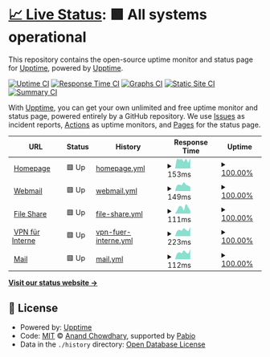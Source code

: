 # [📈 Live Status](https://status.konstantin-beug.de): <!--live status--> **🟩 All systems operational**

This repository contains the open-source uptime monitor and status page for [Upptime](https://upptime.js.org), powered by [Upptime](https://github.com/upptime/upptime).

[![Uptime CI](https://github.com/sirmelonchen/status/workflows/Uptime%20CI/badge.svg)](https://github.com/sirmelonchen/status/actions?query=workflow%3A%22Uptime+CI%22)
[![Response Time CI](https://github.com/sirmelonchen/status/workflows/Response%20Time%20CI/badge.svg)](https://github.com/sirmelonchen/status/actions?query=workflow%3A%22Response+Time+CI%22)
[![Graphs CI](https://github.com/sirmelonchen/status/workflows/Graphs%20CI/badge.svg)](https://github.com/sirmelonchen/status/actions?query=workflow%3A%22Graphs+CI%22)
[![Static Site CI](https://github.com/sirmelonchen/status/workflows/Static%20Site%20CI/badge.svg)](https://github.com/sirmelonchen/status/actions?query=workflow%3A%22Static+Site+CI%22)
[![Summary CI](https://github.com/sirmelonchen/status/workflows/Summary%20CI/badge.svg)](https://github.com/sirmelonchen/status/actions?query=workflow%3A%22Summary+CI%22)

With [Upptime](https://upptime.js.org), you can get your own unlimited and free uptime monitor and status page, powered entirely by a GitHub repository. We use [Issues](https://github.com/upptime/upptime/issues) as incident reports, [Actions](https://github.com/sirmelonchen/status/actions) as uptime monitors, and [Pages](https://status.konstantin-beug.de) for the status page.

<!--start: status pages-->
<!-- This summary is generated by Upptime (https://github.com/upptime/upptime) -->
<!-- Do not edit this manually, your changes will be overwritten -->
<!-- prettier-ignore -->
| URL | Status | History | Response Time | Uptime |
| --- | ------ | ------- | ------------- | ------ |
| <img alt="" src="https://icons.duckduckgo.com/ip3/konstantin-beug.de.ico" height="13"> [Homepage](https://konstantin-beug.de) | 🟩 Up | [homepage.yml](https://github.com/sirmelonchen/status/commits/HEAD/history/homepage.yml) | <details><summary><img alt="Response time graph" src="./graphs/homepage/response-time-week.png" height="20"> 153ms</summary><br><a href="https://status.konstantin-beug.de/history/homepage"><img alt="Response time 153" src="https://img.shields.io/endpoint?url=https%3A%2F%2Fraw.githubusercontent.com%2Fsirmelonchen%2Fstatus%2FHEAD%2Fapi%2Fhomepage%2Fresponse-time.json"></a><br><a href="https://status.konstantin-beug.de/history/homepage"><img alt="24-hour response time 179" src="https://img.shields.io/endpoint?url=https%3A%2F%2Fraw.githubusercontent.com%2Fsirmelonchen%2Fstatus%2FHEAD%2Fapi%2Fhomepage%2Fresponse-time-day.json"></a><br><a href="https://status.konstantin-beug.de/history/homepage"><img alt="7-day response time 153" src="https://img.shields.io/endpoint?url=https%3A%2F%2Fraw.githubusercontent.com%2Fsirmelonchen%2Fstatus%2FHEAD%2Fapi%2Fhomepage%2Fresponse-time-week.json"></a><br><a href="https://status.konstantin-beug.de/history/homepage"><img alt="30-day response time 152" src="https://img.shields.io/endpoint?url=https%3A%2F%2Fraw.githubusercontent.com%2Fsirmelonchen%2Fstatus%2FHEAD%2Fapi%2Fhomepage%2Fresponse-time-month.json"></a><br><a href="https://status.konstantin-beug.de/history/homepage"><img alt="1-year response time 153" src="https://img.shields.io/endpoint?url=https%3A%2F%2Fraw.githubusercontent.com%2Fsirmelonchen%2Fstatus%2FHEAD%2Fapi%2Fhomepage%2Fresponse-time-year.json"></a></details> | <details><summary><a href="https://status.konstantin-beug.de/history/homepage">100.00%</a></summary><a href="https://status.konstantin-beug.de/history/homepage"><img alt="All-time uptime 100.00%" src="https://img.shields.io/endpoint?url=https%3A%2F%2Fraw.githubusercontent.com%2Fsirmelonchen%2Fstatus%2FHEAD%2Fapi%2Fhomepage%2Fuptime.json"></a><br><a href="https://status.konstantin-beug.de/history/homepage"><img alt="24-hour uptime 100.00%" src="https://img.shields.io/endpoint?url=https%3A%2F%2Fraw.githubusercontent.com%2Fsirmelonchen%2Fstatus%2FHEAD%2Fapi%2Fhomepage%2Fuptime-day.json"></a><br><a href="https://status.konstantin-beug.de/history/homepage"><img alt="7-day uptime 100.00%" src="https://img.shields.io/endpoint?url=https%3A%2F%2Fraw.githubusercontent.com%2Fsirmelonchen%2Fstatus%2FHEAD%2Fapi%2Fhomepage%2Fuptime-week.json"></a><br><a href="https://status.konstantin-beug.de/history/homepage"><img alt="30-day uptime 100.00%" src="https://img.shields.io/endpoint?url=https%3A%2F%2Fraw.githubusercontent.com%2Fsirmelonchen%2Fstatus%2FHEAD%2Fapi%2Fhomepage%2Fuptime-month.json"></a><br><a href="https://status.konstantin-beug.de/history/homepage"><img alt="1-year uptime 100.00%" src="https://img.shields.io/endpoint?url=https%3A%2F%2Fraw.githubusercontent.com%2Fsirmelonchen%2Fstatus%2FHEAD%2Fapi%2Fhomepage%2Fuptime-year.json"></a></details>
| <img alt="" src="https://icons.duckduckgo.com/ip3/webmail.konstantin-beug.de.ico" height="13"> [Webmail](https://webmail.konstantin-beug.de) | 🟩 Up | [webmail.yml](https://github.com/sirmelonchen/status/commits/HEAD/history/webmail.yml) | <details><summary><img alt="Response time graph" src="./graphs/webmail/response-time-week.png" height="20"> 149ms</summary><br><a href="https://status.konstantin-beug.de/history/webmail"><img alt="Response time 157" src="https://img.shields.io/endpoint?url=https%3A%2F%2Fraw.githubusercontent.com%2Fsirmelonchen%2Fstatus%2FHEAD%2Fapi%2Fwebmail%2Fresponse-time.json"></a><br><a href="https://status.konstantin-beug.de/history/webmail"><img alt="24-hour response time 101" src="https://img.shields.io/endpoint?url=https%3A%2F%2Fraw.githubusercontent.com%2Fsirmelonchen%2Fstatus%2FHEAD%2Fapi%2Fwebmail%2Fresponse-time-day.json"></a><br><a href="https://status.konstantin-beug.de/history/webmail"><img alt="7-day response time 149" src="https://img.shields.io/endpoint?url=https%3A%2F%2Fraw.githubusercontent.com%2Fsirmelonchen%2Fstatus%2FHEAD%2Fapi%2Fwebmail%2Fresponse-time-week.json"></a><br><a href="https://status.konstantin-beug.de/history/webmail"><img alt="30-day response time 156" src="https://img.shields.io/endpoint?url=https%3A%2F%2Fraw.githubusercontent.com%2Fsirmelonchen%2Fstatus%2FHEAD%2Fapi%2Fwebmail%2Fresponse-time-month.json"></a><br><a href="https://status.konstantin-beug.de/history/webmail"><img alt="1-year response time 157" src="https://img.shields.io/endpoint?url=https%3A%2F%2Fraw.githubusercontent.com%2Fsirmelonchen%2Fstatus%2FHEAD%2Fapi%2Fwebmail%2Fresponse-time-year.json"></a></details> | <details><summary><a href="https://status.konstantin-beug.de/history/webmail">100.00%</a></summary><a href="https://status.konstantin-beug.de/history/webmail"><img alt="All-time uptime 100.00%" src="https://img.shields.io/endpoint?url=https%3A%2F%2Fraw.githubusercontent.com%2Fsirmelonchen%2Fstatus%2FHEAD%2Fapi%2Fwebmail%2Fuptime.json"></a><br><a href="https://status.konstantin-beug.de/history/webmail"><img alt="24-hour uptime 100.00%" src="https://img.shields.io/endpoint?url=https%3A%2F%2Fraw.githubusercontent.com%2Fsirmelonchen%2Fstatus%2FHEAD%2Fapi%2Fwebmail%2Fuptime-day.json"></a><br><a href="https://status.konstantin-beug.de/history/webmail"><img alt="7-day uptime 100.00%" src="https://img.shields.io/endpoint?url=https%3A%2F%2Fraw.githubusercontent.com%2Fsirmelonchen%2Fstatus%2FHEAD%2Fapi%2Fwebmail%2Fuptime-week.json"></a><br><a href="https://status.konstantin-beug.de/history/webmail"><img alt="30-day uptime 100.00%" src="https://img.shields.io/endpoint?url=https%3A%2F%2Fraw.githubusercontent.com%2Fsirmelonchen%2Fstatus%2FHEAD%2Fapi%2Fwebmail%2Fuptime-month.json"></a><br><a href="https://status.konstantin-beug.de/history/webmail"><img alt="1-year uptime 100.00%" src="https://img.shields.io/endpoint?url=https%3A%2F%2Fraw.githubusercontent.com%2Fsirmelonchen%2Fstatus%2FHEAD%2Fapi%2Fwebmail%2Fuptime-year.json"></a></details>
| <img alt="" src="https://icons.duckduckgo.com/ip3/cloud.konstantin-beug.de.ico" height="13"> [File Share](https://cloud.konstantin-beug.de) | 🟩 Up | [file-share.yml](https://github.com/sirmelonchen/status/commits/HEAD/history/file-share.yml) | <details><summary><img alt="Response time graph" src="./graphs/file-share/response-time-week.png" height="20"> 111ms</summary><br><a href="https://status.konstantin-beug.de/history/file-share"><img alt="Response time 130" src="https://img.shields.io/endpoint?url=https%3A%2F%2Fraw.githubusercontent.com%2Fsirmelonchen%2Fstatus%2FHEAD%2Fapi%2Ffile-share%2Fresponse-time.json"></a><br><a href="https://status.konstantin-beug.de/history/file-share"><img alt="24-hour response time 53" src="https://img.shields.io/endpoint?url=https%3A%2F%2Fraw.githubusercontent.com%2Fsirmelonchen%2Fstatus%2FHEAD%2Fapi%2Ffile-share%2Fresponse-time-day.json"></a><br><a href="https://status.konstantin-beug.de/history/file-share"><img alt="7-day response time 111" src="https://img.shields.io/endpoint?url=https%3A%2F%2Fraw.githubusercontent.com%2Fsirmelonchen%2Fstatus%2FHEAD%2Fapi%2Ffile-share%2Fresponse-time-week.json"></a><br><a href="https://status.konstantin-beug.de/history/file-share"><img alt="30-day response time 118" src="https://img.shields.io/endpoint?url=https%3A%2F%2Fraw.githubusercontent.com%2Fsirmelonchen%2Fstatus%2FHEAD%2Fapi%2Ffile-share%2Fresponse-time-month.json"></a><br><a href="https://status.konstantin-beug.de/history/file-share"><img alt="1-year response time 130" src="https://img.shields.io/endpoint?url=https%3A%2F%2Fraw.githubusercontent.com%2Fsirmelonchen%2Fstatus%2FHEAD%2Fapi%2Ffile-share%2Fresponse-time-year.json"></a></details> | <details><summary><a href="https://status.konstantin-beug.de/history/file-share">100.00%</a></summary><a href="https://status.konstantin-beug.de/history/file-share"><img alt="All-time uptime 100.00%" src="https://img.shields.io/endpoint?url=https%3A%2F%2Fraw.githubusercontent.com%2Fsirmelonchen%2Fstatus%2FHEAD%2Fapi%2Ffile-share%2Fuptime.json"></a><br><a href="https://status.konstantin-beug.de/history/file-share"><img alt="24-hour uptime 100.00%" src="https://img.shields.io/endpoint?url=https%3A%2F%2Fraw.githubusercontent.com%2Fsirmelonchen%2Fstatus%2FHEAD%2Fapi%2Ffile-share%2Fuptime-day.json"></a><br><a href="https://status.konstantin-beug.de/history/file-share"><img alt="7-day uptime 100.00%" src="https://img.shields.io/endpoint?url=https%3A%2F%2Fraw.githubusercontent.com%2Fsirmelonchen%2Fstatus%2FHEAD%2Fapi%2Ffile-share%2Fuptime-week.json"></a><br><a href="https://status.konstantin-beug.de/history/file-share"><img alt="30-day uptime 100.00%" src="https://img.shields.io/endpoint?url=https%3A%2F%2Fraw.githubusercontent.com%2Fsirmelonchen%2Fstatus%2FHEAD%2Fapi%2Ffile-share%2Fuptime-month.json"></a><br><a href="https://status.konstantin-beug.de/history/file-share"><img alt="1-year uptime 100.00%" src="https://img.shields.io/endpoint?url=https%3A%2F%2Fraw.githubusercontent.com%2Fsirmelonchen%2Fstatus%2FHEAD%2Fapi%2Ffile-share%2Fuptime-year.json"></a></details>
| <img alt="" src="https://icons.duckduckgo.com/ip3/null.ico" height="13"> [VPN für Interne](85.215.55.12) | 🟩 Up | [vpn-fuer-interne.yml](https://github.com/sirmelonchen/status/commits/HEAD/history/vpn-fuer-interne.yml) | <details><summary><img alt="Response time graph" src="./graphs/vpn-fuer-interne/response-time-week.png" height="20"> 223ms</summary><br><a href="https://status.konstantin-beug.de/history/vpn-fuer-interne"><img alt="Response time 224" src="https://img.shields.io/endpoint?url=https%3A%2F%2Fraw.githubusercontent.com%2Fsirmelonchen%2Fstatus%2FHEAD%2Fapi%2Fvpn-fuer-interne%2Fresponse-time.json"></a><br><a href="https://status.konstantin-beug.de/history/vpn-fuer-interne"><img alt="24-hour response time 313" src="https://img.shields.io/endpoint?url=https%3A%2F%2Fraw.githubusercontent.com%2Fsirmelonchen%2Fstatus%2FHEAD%2Fapi%2Fvpn-fuer-interne%2Fresponse-time-day.json"></a><br><a href="https://status.konstantin-beug.de/history/vpn-fuer-interne"><img alt="7-day response time 223" src="https://img.shields.io/endpoint?url=https%3A%2F%2Fraw.githubusercontent.com%2Fsirmelonchen%2Fstatus%2FHEAD%2Fapi%2Fvpn-fuer-interne%2Fresponse-time-week.json"></a><br><a href="https://status.konstantin-beug.de/history/vpn-fuer-interne"><img alt="30-day response time 232" src="https://img.shields.io/endpoint?url=https%3A%2F%2Fraw.githubusercontent.com%2Fsirmelonchen%2Fstatus%2FHEAD%2Fapi%2Fvpn-fuer-interne%2Fresponse-time-month.json"></a><br><a href="https://status.konstantin-beug.de/history/vpn-fuer-interne"><img alt="1-year response time 224" src="https://img.shields.io/endpoint?url=https%3A%2F%2Fraw.githubusercontent.com%2Fsirmelonchen%2Fstatus%2FHEAD%2Fapi%2Fvpn-fuer-interne%2Fresponse-time-year.json"></a></details> | <details><summary><a href="https://status.konstantin-beug.de/history/vpn-fuer-interne">100.00%</a></summary><a href="https://status.konstantin-beug.de/history/vpn-fuer-interne"><img alt="All-time uptime 100.00%" src="https://img.shields.io/endpoint?url=https%3A%2F%2Fraw.githubusercontent.com%2Fsirmelonchen%2Fstatus%2FHEAD%2Fapi%2Fvpn-fuer-interne%2Fuptime.json"></a><br><a href="https://status.konstantin-beug.de/history/vpn-fuer-interne"><img alt="24-hour uptime 100.00%" src="https://img.shields.io/endpoint?url=https%3A%2F%2Fraw.githubusercontent.com%2Fsirmelonchen%2Fstatus%2FHEAD%2Fapi%2Fvpn-fuer-interne%2Fuptime-day.json"></a><br><a href="https://status.konstantin-beug.de/history/vpn-fuer-interne"><img alt="7-day uptime 100.00%" src="https://img.shields.io/endpoint?url=https%3A%2F%2Fraw.githubusercontent.com%2Fsirmelonchen%2Fstatus%2FHEAD%2Fapi%2Fvpn-fuer-interne%2Fuptime-week.json"></a><br><a href="https://status.konstantin-beug.de/history/vpn-fuer-interne"><img alt="30-day uptime 100.00%" src="https://img.shields.io/endpoint?url=https%3A%2F%2Fraw.githubusercontent.com%2Fsirmelonchen%2Fstatus%2FHEAD%2Fapi%2Fvpn-fuer-interne%2Fuptime-month.json"></a><br><a href="https://status.konstantin-beug.de/history/vpn-fuer-interne"><img alt="1-year uptime 100.00%" src="https://img.shields.io/endpoint?url=https%3A%2F%2Fraw.githubusercontent.com%2Fsirmelonchen%2Fstatus%2FHEAD%2Fapi%2Fvpn-fuer-interne%2Fuptime-year.json"></a></details>
| <img alt="" src="https://icons.duckduckgo.com/ip3/null.ico" height="13"> [Mail](mail.konstantin-beug.de) | 🟩 Up | [mail.yml](https://github.com/sirmelonchen/status/commits/HEAD/history/mail.yml) | <details><summary><img alt="Response time graph" src="./graphs/mail/response-time-week.png" height="20"> 112ms</summary><br><a href="https://status.konstantin-beug.de/history/mail"><img alt="Response time 114" src="https://img.shields.io/endpoint?url=https%3A%2F%2Fraw.githubusercontent.com%2Fsirmelonchen%2Fstatus%2FHEAD%2Fapi%2Fmail%2Fresponse-time.json"></a><br><a href="https://status.konstantin-beug.de/history/mail"><img alt="24-hour response time 157" src="https://img.shields.io/endpoint?url=https%3A%2F%2Fraw.githubusercontent.com%2Fsirmelonchen%2Fstatus%2FHEAD%2Fapi%2Fmail%2Fresponse-time-day.json"></a><br><a href="https://status.konstantin-beug.de/history/mail"><img alt="7-day response time 112" src="https://img.shields.io/endpoint?url=https%3A%2F%2Fraw.githubusercontent.com%2Fsirmelonchen%2Fstatus%2FHEAD%2Fapi%2Fmail%2Fresponse-time-week.json"></a><br><a href="https://status.konstantin-beug.de/history/mail"><img alt="30-day response time 117" src="https://img.shields.io/endpoint?url=https%3A%2F%2Fraw.githubusercontent.com%2Fsirmelonchen%2Fstatus%2FHEAD%2Fapi%2Fmail%2Fresponse-time-month.json"></a><br><a href="https://status.konstantin-beug.de/history/mail"><img alt="1-year response time 114" src="https://img.shields.io/endpoint?url=https%3A%2F%2Fraw.githubusercontent.com%2Fsirmelonchen%2Fstatus%2FHEAD%2Fapi%2Fmail%2Fresponse-time-year.json"></a></details> | <details><summary><a href="https://status.konstantin-beug.de/history/mail">100.00%</a></summary><a href="https://status.konstantin-beug.de/history/mail"><img alt="All-time uptime 99.94%" src="https://img.shields.io/endpoint?url=https%3A%2F%2Fraw.githubusercontent.com%2Fsirmelonchen%2Fstatus%2FHEAD%2Fapi%2Fmail%2Fuptime.json"></a><br><a href="https://status.konstantin-beug.de/history/mail"><img alt="24-hour uptime 100.00%" src="https://img.shields.io/endpoint?url=https%3A%2F%2Fraw.githubusercontent.com%2Fsirmelonchen%2Fstatus%2FHEAD%2Fapi%2Fmail%2Fuptime-day.json"></a><br><a href="https://status.konstantin-beug.de/history/mail"><img alt="7-day uptime 100.00%" src="https://img.shields.io/endpoint?url=https%3A%2F%2Fraw.githubusercontent.com%2Fsirmelonchen%2Fstatus%2FHEAD%2Fapi%2Fmail%2Fuptime-week.json"></a><br><a href="https://status.konstantin-beug.de/history/mail"><img alt="30-day uptime 99.93%" src="https://img.shields.io/endpoint?url=https%3A%2F%2Fraw.githubusercontent.com%2Fsirmelonchen%2Fstatus%2FHEAD%2Fapi%2Fmail%2Fuptime-month.json"></a><br><a href="https://status.konstantin-beug.de/history/mail"><img alt="1-year uptime 99.94%" src="https://img.shields.io/endpoint?url=https%3A%2F%2Fraw.githubusercontent.com%2Fsirmelonchen%2Fstatus%2FHEAD%2Fapi%2Fmail%2Fuptime-year.json"></a></details>

<!--end: status pages-->

[**Visit our status website →**](https://status.konstantin-beug.de)

## 📄 License

- Powered by: [Upptime](https://github.com/upptime/upptime)
- Code: [MIT](./LICENSE) © [Anand Chowdhary](https://anandchowdhary.com), supported by [Pabio](https://pabio.com)
- Data in the `./history` directory: [Open Database License](https://opendatacommons.org/licenses/odbl/1-0/)
